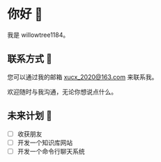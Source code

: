 # 你好 👋
我是 willowtree1184。

## 联系方式 💬
您可以通过我的邮箱 [xucx_2020@163.com](mailto:WillowTree1184<xucx_2020@163.com>) 来联系我。

欢迎随时与我沟通，无论你想说点什么。

## 未来计划 🔭
- [ ] 收获朋友
- [ ] 开发一个知识库网站
- [ ] 开发一个命令行聊天系统

<!--
**WillowTree1184/willowtree1184** is a ✨ _special_ ✨ repository because its `README.md` (this file) appears on your GitHub profile.

Here are some ideas to get you started:

- 🔭 I’m currently working on ...
- 🌱 I’m currently learning ...
- 👯 I’m looking to collaborate on ...
- 🤔 I’m looking for help with ...
- 💬 Ask me about ...
- 📫 How to reach me: ...
- 😄 Pronouns: ...
- ⚡ Fun fact: ...
-->
